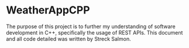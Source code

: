 # WeatherAppCPP
The purpose of this project is to further my understanding of software development in C++, specifically the usage of REST APIs. This document and all code detailed was written by Streck Salmon.
